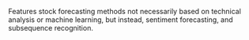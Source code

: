 Features stock forecasting methods not necessarily based on technical analysis or machine learning, but instead, sentiment forecasting, and subsequence recognition.
